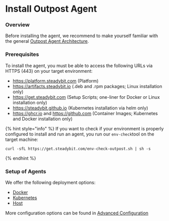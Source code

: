 # Install Outpost Agent

### Overview

Before installing the agent, we recommend to make yourself familiar with the general [Outpost Agent Architecture](outpost-agent-architecture.md).

### Prerequisites

To install the agent, you must be able to access the following URLs via HTTPS (443) on your target environment:

* https://platform.steadybit.com (Platform)
* https://artifacts.steadybit.io (.deb and .rpm packages; Linux installation only)
* https://get.steadybit.com (Setup Scripts; one-liner for Docker or Linux installation only)
* https://steadybit.github.io (Kubernetes installation via helm only)
* https://ghcr.io and https://github.com (Container Images; Kubernetes and Docker installation only)

{% hint style="info" %}
If you want to check if your environment is properly configured to install and run an agent, you run our `env-check`tool on the target machine:

```
curl -sfL https://get.steadybit.com/env-check-outpost.sh | sh -s
```
{% endhint %}

### Setup of Agents

We offer the following deployment options:

* [Docker](install-as-docker-container.md)
* [Kubernetes](install-on-kubernetes.md)
* [Host](install-on-linux-hosts.md)

More configuration options can be found in [Advanced Configuration](advanced-configuration.md)
